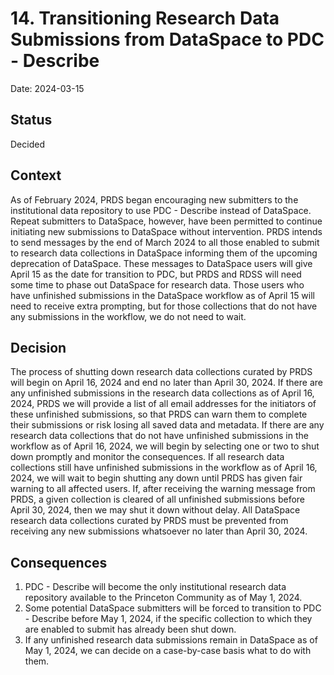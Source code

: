 # 14. Transitioning Research Data Submissions from DataSpace to PDC - Describe

Date: 2024-03-15

## Status

Decided

## Context

As of February 2024, PRDS began encouraging new submitters to the institutional data repository to use PDC - Describe instead of DataSpace. Repeat submitters to DataSpace, however, have been permitted to continue initiating new submissions to DataSpace without intervention. PRDS intends to send messages by the end of March 2024 to all those enabled to submit to research data collections in DataSpace informing them of the upcoming deprecation of DataSpace. These messages to DataSpace users will give April 15 as the date for transition to PDC, but PRDS and RDSS will need some time to phase out DataSpace for research data. Those users who have unfinished submissions in the DataSpace workflow as of April 15 will need to receive extra prompting, but for those collections that do not have any submissions in the workflow, we do not need to wait.

## Decision

The process of shutting down research data collections curated by PRDS will begin on April 16, 2024 and end no later than April 30, 2024. If there are any unfinished submissions in the research data collections as of April 16, 2024, PRDS we will provide a list of all email addresses for the initiators of these unfinished submissions, so that PRDS can warn them to complete their submissions or risk losing all saved data and metadata. If there are any research data collections that do not have unfinished submissions in the workflow as of April 16, 2024, we will begin by selecting one or two to shut down promptly and monitor the consequences. If all research data collections still have unfinished submissions in the workflow as of April 16, 2024, we will wait to begin shutting any down until PRDS has given fair warning to all affected users. If, after receiving the warning message from PRDS, a given collection is cleared of all unfinished submissions before April 30, 2024, then we may shut it down without delay. All DataSpace research data collections curated by PRDS must be prevented from receiving any new submissions whatsoever no later than April 30, 2024.

## Consequences

1. PDC - Describe will become the only institutional research data repository available to the Princeton Community as of May 1, 2024.
1. Some potential DataSpace submitters will be forced to transition to PDC - Describe before May 1, 2024, if the specific collection to which they are enabled to submit has already been shut down.
1. If any unfinished research data submissions remain in DataSpace as of May 1, 2024, we can decide on a case-by-case basis what to do with them.